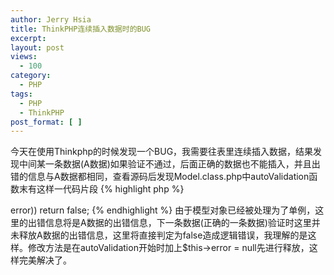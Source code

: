 ```yaml
---
author: Jerry Hsia
title: ThinkPHP连续插入数据时的BUG
excerpt:
layout: post
views:
  - 100
category:
  - PHP
tags:
  - PHP
  - ThinkPHP
post_format: [ ]
---
```

今天在使用Thinkphp的时候发现一个BUG，我需要往表里连续插入数据，结果发现中间某一条数据(A数据)如果验证不通过，后面正确的数据也不能插入，并且出错的信息与A数据都相同，查看源码后发现Model.class.php中autoValidation函数末有这样一代码片段
{% highlight php %}
<?php
// 批量验证的时候最后返回错误
if(!empty($this->error)) return false;
{% endhighlight %}
由于模型对象已经被处理为了单例，这里的出错信息将是A数据的出错信息，下一条数据(正确的一条数据)验证时这里并未释放A数据的出错信息，这里将直接判定为false造成逻辑错误，我理解的是这样。修改方法是在autoValidation开始时加上$this->error = null先进行释放，这样完美解决了。
